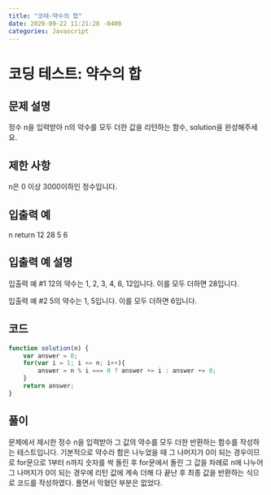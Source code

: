 ```yaml
---
title: "코테-약수의 합"
date: 2020-09-22 11:21:28 -0400
categories: Javascript
---
```


코딩 테스트: 약수의 합
===

문제 설명
---
정수 n을 입력받아 n의 약수를 모두 더한 값을 리턴하는 함수, solution을 완성해주세요.

제한 사항
---
n은 0 이상 3000이하인 정수입니다.

입출력 예
---
n	return
12	28
5	6

입출력 예 설명
---
입출력 예 #1
12의 약수는 1, 2, 3, 4, 6, 12입니다. 이를 모두 더하면 28입니다.

입출력 예 #2
5의 약수는 1, 5입니다. 이를 모두 더하면 6입니다.

코드
---
``` javascript
function solution(n) {
    var answer = 0;
    for(var i = 1; i <= n; i++){
        answer = n % i === 0 ? answer += i : answer += 0;
    }
    return answer;
}
```

풀이
---
문제에서 제시한 정수 n을 입력받아 그 값의 약수를 모두 더한 반환하는 함수를 작성하는 테스트입니다.
기본적으로 약수라 함은 나누었을 때 그 나머지가 0이 되는 경우이므로 for문으로 1부터 n까지 숫자를
싹 돌린 후 for문에서 돌린 그 값을 차례로 n에 나누어 그 나머지가 0이 되는 경우에
리턴 값에 계속 더해 다 끝난 후 최종 값을 반환하는 식으로 코드를 작성하였다.
풀면서 막혔던 부분은 없었다.

